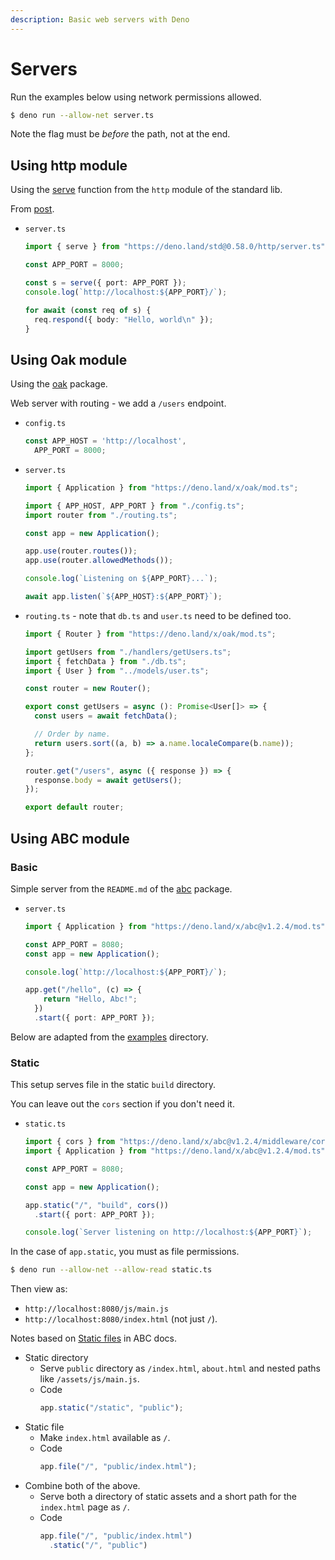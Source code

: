 ```yaml
---
description: Basic web servers with Deno
---
```

# Servers


Run the examples below using network permissions allowed.

```sh
$ deno run --allow-net server.ts 
```

Note the flag must be _before_ the path, not at the end.


## Using http module

Using the [serve](https://deno.land/std@0.86.0/http/server.ts) function from the `http` module of the standard lib.

From [post](https://medium.com/@nikhilsharmarockstar21/getting-started-with-deno-js-fa2154f8657e).

- `server.ts`
    ```typescript
    import { serve } from "https://deno.land/std@0.58.0/http/server.ts";
    
    const APP_PORT = 8000;
    
    const s = serve({ port: APP_PORT });
    console.log(`http://localhost:${APP_PORT}/`);

    for await (const req of s) {
      req.respond({ body: "Hello, world\n" });
    }
    ```


## Using Oak module

Using the [oak](https://deno.land/x/oak) package.

Web server with routing - we add a `/users` endpoint.

- `config.ts`
    ```typescript
    const APP_HOST = 'http://localhost',
      APP_PORT = 8000;
    ```
- `server.ts`
    ```typescript
    import { Application } from "https://deno.land/x/oak/mod.ts";

    import { APP_HOST, APP_PORT } from "./config.ts";
    import router from "./routing.ts";

    const app = new Application();

    app.use(router.routes());
    app.use(router.allowedMethods());

    console.log(`Listening on ${APP_PORT}...`);

    await app.listen(`${APP_HOST}:${APP_PORT}`);
    ```
- `routing.ts` - note that `db.ts` and `user.ts` need to be defined too.
    ```typescript
    import { Router } from "https://deno.land/x/oak/mod.ts";

    import getUsers from "./handlers/getUsers.ts";
    import { fetchData } from "./db.ts";
    import { User } from "../models/user.ts";

    const router = new Router();

    export const getUsers = async (): Promise<User[]> => {
      const users = await fetchData();

      // Order by name.
      return users.sort((a, b) => a.name.localeCompare(b.name));
    };

    router.get("/users", async ({ response }) => {
      response.body = await getUsers();
    });

    export default router;
    ```


## Using ABC module

### Basic

Simple server from the `README.md` of the [abc](https://deno.land/x/abc) package.

- `server.ts`
    ```typescript
    import { Application } from "https://deno.land/x/abc@v1.2.4/mod.ts";
    
    const APP_PORT = 8080;
    const app = new Application();
    
    console.log(`http://localhost:${APP_PORT}/`);

    app.get("/hello", (c) => {
        return "Hello, Abc!";
      })
      .start({ port: APP_PORT });
    ```

Below are adapted from the [examples](https://deno.land/x/abc@v1.2.4/examples) directory.

### Static

This setup serves file in the static `build` directory.

You can leave out the `cors` section if you don't need it.

- `static.ts`
    ```typescript
    import { cors } from "https://deno.land/x/abc@v1.2.4/middleware/cors.ts";
    import { Application } from "https://deno.land/x/abc@v1.2.4/mod.ts";

    const APP_PORT = 8080;

    const app = new Application();
    
    app.static("/", "build", cors())
      .start({ port: APP_PORT });
  
    console.log(`Server listening on http://localhost:${APP_PORT}`);
    ```
    
In the case of `app.static`, you must as file permissions.

```sh
$ deno run --allow-net --allow-read static.ts 
```

Then view as:

- `http://localhost:8080/js/main.js`
- `http://localhost:8080/index.html` (not just `/`).

Notes based on [Static files](https://deno.land/x/abc/docs/static_files.md) in ABC docs.

- Static directory
    - Serve `public` directory as `/index.html`, `about.html` and nested paths like `/assets/js/main.js`.
    - Code
        ```typescript
        app.static("/static", "public");
        ```
- Static file
    - Make `index.html` available as `/`.
    - Code 
        ```typescript
        app.file("/", "public/index.html");
        ```
- Combine both of the above. 
    - Serve both a directory of static assets and a short path for the `index.html` page as `/`.
    - Code
        ```typescript
        app.file("/", "public/index.html")
          .static("/", "public")
        ```
